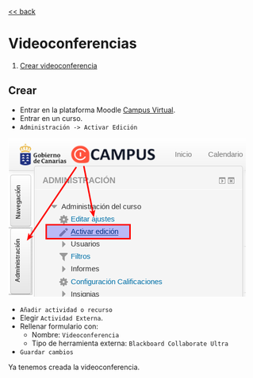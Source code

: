 [<< back](README.md)

# Videoconferencias

1. [Crear videoconferencia](#crear)

## Crear

* Entrar en la plataforma Moodle [Campus Virtual](http://www3.gobiernodecanarias.org/medusa/eforma/campus/).
* Entrar en un curso.
* `Administración -> Activar Edición`

![](images/activar-edicion.png)

* `Añadir actividad o recurso`
* Elegir `Actividad Externa`.
* Rellenar formulario con:
    * Nombre: `Videoconferencia`
    * Tipo de herramienta externa: `Blackboard Collaborate Ultra`
* `Guardar cambios`

Ya tenemos creada la videoconferencia.
